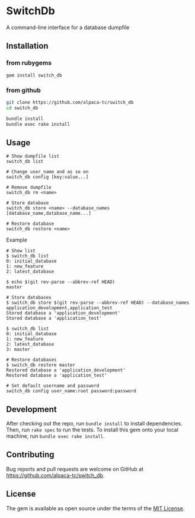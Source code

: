 # SwitchDb

A command-line interface for a database dumpfile

## Installation

### from rubygems

```
gem install switch_db
```

### from github

```sh
git clone https://github.com/alpaca-tc/switch_db
cd switch_db

bundle install
bundle exec rake install
```

## Usage

```
# Show dumpfile list
switch_db list

# Change user_name and as so on
switch_db config [key:value...]

# Remove dumpfile
switch_db rm <name>

# Store database
switch_db store <name> --database_names [database_name,database_name...]

# Restore database
switch_db restore <name>
```

Example

```
# Show list
$ switch_db list
0: initial_database
1: new_feature
2: latest_database

$ echo $(git rev-parse --abbrev-ref HEAD)
master

# Store databases
$ switch_db store $(git rev-parse --abbrev-ref HEAD) --database_names application_development,application_test
Stored database a 'application_development'
Stored database a 'application_test'

$ switch_db list
0: initial_database
1: new_feature
2: latest_database
3: master

# Restore databases
$ switch_db restore master
Restored database a 'application_development'
Restored database a 'application_test'

# Set default username and password
switch_db config user_name:root password:password
```

## Development

After checking out the repo, run `bundle install` to install dependencies. Then, run `rake spec` to run the tests.
To install this gem onto your local machine, run `bundle exec rake install`.

## Contributing

Bug reports and pull requests are welcome on GitHub at https://github.com/alpaca-tc/switch_db.

## License

The gem is available as open source under the terms of the [MIT License](http://opensource.org/licenses/MIT).
